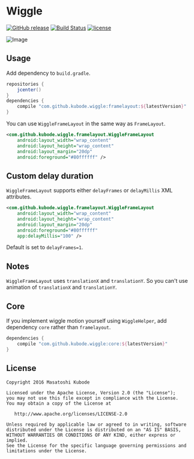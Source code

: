 Wiggle
===

[![GitHub release](https://img.shields.io/github/release/kubode/Wiggle.svg?maxAge=2592000)]()
[![Build Status](https://travis-ci.org/kubode/Wiggle.svg?branch=master)](https://travis-ci.org/kubode/Wiggle)
[![license](https://img.shields.io/github/license/kubode/Wiggle.svg?maxAge=2592000)]()

![Image](https://github.com/kubode/Wiggle/raw/master/img/image.gif)

Usage
---

Add dependency to `build.gradle`.

```gradle
repositories {
    jcenter()
}
dependencies {
    compile "com.github.kubode.wiggle:framelayout:${latestVersion}"
}
```

You can use `WiggleFrameLayout` in the same way as `FrameLayout`.

```xml
<com.github.kubode.wiggle.framelayout.WiggleFrameLayout
    android:layout_width="wrap_content"
    android:layout_height="wrap_content"
    android:layout_margin="20dp"
    android:foreground="#80ffffff" />
```

Custom delay duration
---

`WiggleFrameLayout` supports either `delayFrames` or `delayMillis` XML attributes.

```xml
<com.github.kubode.wiggle.framelayout.WiggleFrameLayout
    android:layout_width="wrap_content"
    android:layout_height="wrap_content"
    android:layout_margin="20dp"
    android:foreground="#80ffffff"
    app:delayMillis="100" />
```

Default is set to `delayFrames=1`.

Notes
---

`WiggleFrameLayout` uses `translationX` and `translationY`.
So you can't use animation of `translationX` and `translationY`.

Core
---

If you implement wiggle motion yourself using `WiggleHelper`, add dependency `core` rather than `framelayout`.

```gradle
dependencies {
    compile "com.github.kubode.wiggle:core:${latestVersion}"
}
```

License
---

```
Copyright 2016 Masatoshi Kubode

Licensed under the Apache License, Version 2.0 (the "License");
you may not use this file except in compliance with the License.
You may obtain a copy of the License at

   http://www.apache.org/licenses/LICENSE-2.0

Unless required by applicable law or agreed to in writing, software
distributed under the License is distributed on an "AS IS" BASIS,
WITHOUT WARRANTIES OR CONDITIONS OF ANY KIND, either express or implied.
See the License for the specific language governing permissions and
limitations under the License.
```
